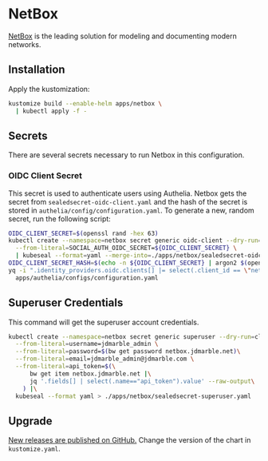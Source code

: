 # NetBox

[NetBox](https://netbox.readthedocs.io/en/stable/) is the leading solution for modeling and documenting modern networks.

## Installation

Apply the kustomization:

```sh
kustomize build --enable-helm apps/netbox \
  | kubectl apply -f -
```

## Secrets

There are several secrets necessary to run Netbox in this configuration.

### OIDC Client Secret

This secret is used to authenticate users using Authelia.
Netbox gets the secret from `sealedsecret-oidc-client.yaml`
and the hash of the secret is stored in `authelia/config/configuration.yaml`.
To generate a new, random secret, run the following script:

```sh
OIDC_CLIENT_SECRET=$(openssl rand -hex 63)
kubectl create --namespace=netbox secret generic oidc-client --dry-run=client --output=json \
  --from-literal=SOCIAL_AUTH_OIDC_SECRET=${OIDC_CLIENT_SECRET} \
  | kubeseal --format=yaml --merge-into=./apps/netbox/sealedsecret-oidc-client.yaml
OIDC_CLIENT_SECRET_HASH=$(echo -n ${OIDC_CLIENT_SECRET} | argon2 $(openssl rand -hex 16) -id -e -m 16 -t 2 -p 1 )
yq -i ".identity_providers.oidc.clients[] |= select(.client_id == \"netbox\").client_secret = \"${OIDC_CLIENT_SECRET_HASH}\"" \
  apps/authelia/configs/configuration.yaml
```

## Superuser Credentials

This command will get the superuser account credentials.

```sh
kubectl create --namespace=netbox secret generic superuser --dry-run=client --output=json \
  --from-literal=username=jdmarble_admin \
  --from-literal=password=$(bw get password netbox.jdmarble.net)\
  --from-literal=email=jdmarble_admin@jdmarble.com \
  --from-literal=api_token=$(\
      bw get item netbox.jdmarble.net |\
      jq '.fields[] | select(.name=="api_token").value' --raw-output\
    ) |\
  kubeseal --format yaml > ./apps/netbox/sealedsecret-superuser.yaml
```

## Upgrade

[New releases are published on GitHub.](https://github.com/netbox-community/netbox-chart/releases)
Change the version of the chart in `kustomize.yaml`.
